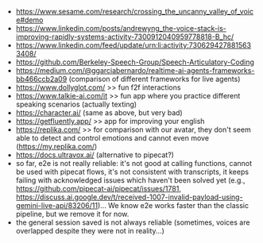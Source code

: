 - https://www.sesame.com/research/crossing_the_uncanny_valley_of_voice#demo
- https://www.linkedin.com/posts/andrewyng_the-voice-stack-is-improving-rapidly-systems-activity-7300912040959778818-B_hc/
- https://www.linkedin.com/feed/update/urn:li:activity:7306294278815633408/
- https://github.com/Berkeley-Speech-Group/Speech-Articulatory-Coding
- https://medium.com/@ggarciabernardo/realtime-ai-agents-frameworks-bb466ccb2a09 (comparison of different frameworks for live agents)
- https://www.dollyglot.com/ >> fun f2f interactions
- https://www.talkie-ai.com/it >> fun app where you practice different speaking scenarios (actually texting)
- https://character.ai/ (same as above, but very bad)
- https://getfluently.app/ >> app for improving your english
- https://replika.com/ >> for comparison with our avatar, they don't seem able to detect and control emotions and cannot even move (https://my.replika.com/)
- https://docs.ultravox.ai/ (alternative to pipecat?)
- so far, e2e is not really reliable: it's not good at calling functions, cannot be used with pipecat flows, it's not consistent with transcripts, it keeps failing with acknowledged issues which haven't been solved yet (e.g., https://github.com/pipecat-ai/pipecat/issues/1781, https://discuss.ai.google.dev/t/received-1007-invalid-payload-using-gemini-live-api/83206/11)... We know e2e works faster than the classic pipeline, but we remove it for now.
- the general session saved is not always reliable (sometimes, voices are overlapped despite they were not in reality...)
